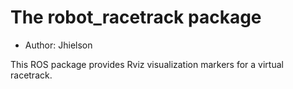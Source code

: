 # The robot_racetrack package

- Author: Jhielson

This ROS package provides Rviz visualization markers for a virtual racetrack.
